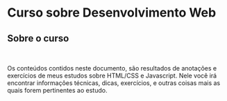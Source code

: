 <h1>Curso sobre Desenvolvimento Web</h1>

<h2>Sobre o curso</h2> <br>

<p>
    Os conteúdos contidos neste documento, são resultados de anotações e exercícios de meus estudos sobre HTML/CSS e Javascript. Nele você irá encontrar informaçôes técnicas, dicas, exercícios, e outras coisas mais as quais forem pertinentes ao estudo.
</p>